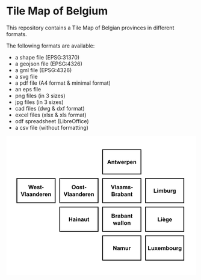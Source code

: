 # Tile Map of Belgium
This repository contains a Tile Map of Belgian provinces in different formats.

The following formats are available:
* a shape file (EPSG:31370)
* a geojson file (EPSG:4326)
* a gml file (EPSG:4326)
* a svg file
* a pdf file (A4 format & minimal format)
* an eps file
* png files (in 3 sizes)
* jpg files (in 3 sizes)
* cad files (dwg & dxf format)
* excel files (xlsx & xls format)
* odf spreadsheet (LibreOffice)
* a csv file (without formatting)

![Example png file](https://raw.githubusercontent.com/mstuyts/Belgium-TileMap/master/png/TilemapBelgiumSmall.png "Example png file")